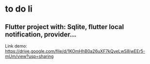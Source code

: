 # to do li
## Flutter project with: Sqlite, flutter local notification, provider...
Link demo: https://drive.google.com/file/d/1KOmHhB0a26uXF7kQveLwS8jwEEr5-mUm/view?usp=sharing



